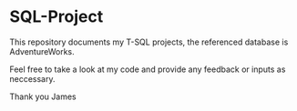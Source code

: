 # SQL-Project
This repository documents my T-SQL projects, the referenced database is AdventureWorks.


Feel free to take a look at my code and provide any feedback or inputs as neccessary.

Thank you
James
